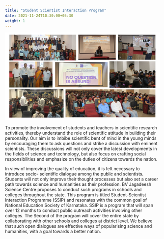 ```yaml
---
title: "Student Scientist Interaction Program"
date: 2021-11-24T10:30:00+05:30
weight: 1
---
```


![Student Scientist Interaction Program](/images/activities/ssip.jpg "Scientists interacting with students")


To promote the involvement of students and teachers in scientific research activities, thereby understand the role of scientific attitude in building their personality. Our aim is to imbibe scientific bent of mind in the young minds by encouraging them to
ask questions and strike a discussion with eminent scientists. These discussions will not
only cover the latest developments in the fields of science and technology, but also focus
on crafting social responsibilities and emphasize on the duties of citizens towards the
nation. 

In view of improving the quality of education, it is felt necessary to introduce socio- scientific dialogue among the public and scientists. Students will not only improve their
thought processes but also set a career path towards science and humanities as their
profession. BV Jagadeesh Science Centre proposes to conduct such programs in schools and
colleges throughout the state. This program is titled Student-Scientist Interaction
Programme (SSIP) and resonates with the common goal of National Education Society of
Karnataka. SSIP is a program that will span over 12 months to conduct public outreach
activities involving other colleges. The Second of the program will cover the entire
state by collaborating with other schools and colleges at district level. We believe that such open dialogues are effective ways of popularising science and
humanities, with a goal towards a better nation. 
